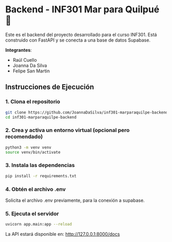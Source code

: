 # Backend - INF301 Mar para Quilpué 🌊

Este es el backend del proyecto desarrollado para el curso INF301. Está construido con FastAPI y se conecta a una base de datos Supabase.

**Integrantes**:
- Raúl Cuello
- Joanna Da Silva
- Felipe San Martin

## Instrucciones de Ejecución

### 1. Clona el repositorio

```bash
git clone https://github.com/JoannaDaSilva/inf301-marparaquilpe-backend.git
cd inf301-marparaquilpe-backend
```

### 2. Crea y activa un entorno virtual (opcional pero recomendado)

```bash
python3 -m venv venv
source venv/bin/activate
```

### 3. Instala las dependencias

```bash
pip install -r requirements.txt
```

### 4. Obtén el archivo .env

Solicita el archivo .env previamente, para la conexión a supabase.

### 5. Ejecuta el servidor

```bash
uvicorn app.main:app --reload
```

La API estará disponible en: http://127.0.0.1:8000/docs